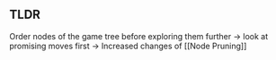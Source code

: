 
TLDR
---
Order nodes of the game tree before exploring them further
-> look at promising moves first
-> Increased changes of [[Node Pruning]]
